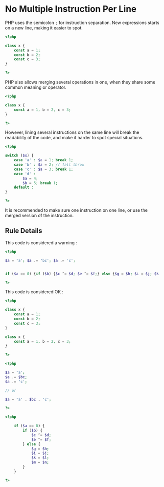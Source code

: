 <!-- Good Practices -->
# No Multiple Instruction Per Line

PHP uses the semicolon `;` for instruction separation. New expressions starts on a new line, making it easier to spot.

```php
<?php

class x {
	const a = 1;
	const b = 2;
	const c = 3;
}

?>
```
PHP also allows merging several operations in one, when they share some common meaning or operator.

```php
<?php

class x {
	const a = 1, b = 2, c = 3;
}

?>
```

However, lining several instructions on the same line will break the readability of the code, and make it harder to spot special situations. 

```php
<?php

switch ($x) {
	case 'a' : $a = 1; break 1;
	case 'b' : $a = 2; // fall throw
	case 'c' : $a = 3; break 1;
	case 'd' : 
		$a = 4; 
		$b = 5; break 1; 
	default : 
}

?>
```

It is recommended to make sure one instruction on one line, or use the merged version of the instruction. 

## Rule Details

This code is considered a warning : 
```php
<?php

$a = 'a'; $a .= 'bc'; $a .= 'c';


if ($a == 0) {if ($b) {$c ^= $d; $e ^= $f;} else {$g = $h; $i = $j; $k = $l; $m = $n;}}

?>
```

This code is considered OK : 

```php
<?php

class x {
	const a = 1;
	const b = 2;
	const c = 3;
}

class x {
	const a = 1, b = 2, c = 3;
}

?>
```

```php
<?php

$a = 'a';
$a .= $bc;
$a .= 'c';

// or

$a = 'a' . $bc . 'c';

?>
```

```php
<?php

    if ($a == 0) {
    	if ($b) {
    		$c ^= $d; 
    		$e ^= $f;
    	} else {
    		$g = $h; 
		    $i = $j; 
		    $k = $l; 
		    $m = $n;
		}
	}

?>
```


<!--
## When Not To Use It
Please, always use this

## Further Reading
* 

-->
